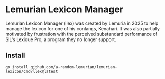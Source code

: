 # Lemurian Lexicon Manager

Lemurian Lexicon Manager (llex) was created by Lemuria in 2025 to help manage the lexicon for one of his conlangs, Kenahari. It was also
partially motivated by frustration with the perceived substandard performance of SIL's Lexique Pro, a program they no longer support.

## Install

```
go install github.com/a-random-lemurian/lemurian-lexicon/cmd/llex@latest
```
